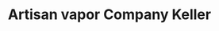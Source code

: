 ---
title: "Artisan vapor Company Keller"
url: /keller/artisan-vapor-company-keller/
shop: E-Zigaretten
---